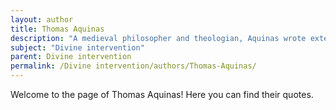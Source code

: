```yaml
---
layout: author
title: Thomas Aquinas
description: "A medieval philosopher and theologian, Aquinas wrote extensively on theology, offering arguments for God's existence and discussing divine providence and intervention in the world."
subject: "Divine intervention"
parent: Divine intervention
permalink: /Divine intervention/authors/Thomas-Aquinas/
---
```


Welcome to the page of Thomas Aquinas! Here you can find their quotes.
